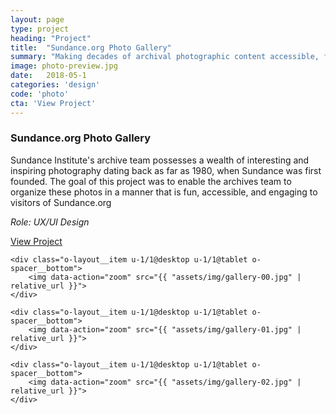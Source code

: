 ```yaml
---
layout: page
type: project
heading: "Project"
title:  "Sundance.org Photo Gallery"
summary: "Making decades of archival photographic content accessible, fun, and engaging."
image: photo-preview.jpg
date:   2018-05-1
categories: 'design'
code: 'photo'
cta: 'View Project'
---
```


<div class="o-wrapper o-spacer__bottom--huge">
  <div class="o-layout o-layout--center o-spacer__top--huge">
    <div class="o-layout__item u-2/3@desktop">
      <h3>Sundance.org Photo Gallery</h3>
      <p>Sundance Institute's archive team possesses a wealth of interesting and inspiring photography dating back as far as 1980, when Sundance was first founded. The goal of this project was to enable the archives team to organize these photos in a manner that is fun, accessible, and engaging to visitors of Sundance.org</p>
    </div>
    <div class="o-layout__item u-2/3@desktop o-spacer__bottom">
      <p><em>Role: UX/UI Design</em></p>
      <p><a rel="nofollow" href="http://www.sundance.org/gallery" target="_blank">View Project</a></p>
    </div>

    <div class="o-layout__item u-1/1@desktop u-1/1@tablet o-spacer__bottom">
        <img data-action="zoom" src="{{ "assets/img/gallery-00.jpg" | relative_url }}">
    </div>

    <div class="o-layout__item u-1/1@desktop u-1/1@tablet o-spacer__bottom">
        <img data-action="zoom" src="{{ "assets/img/gallery-01.jpg" | relative_url }}">
    </div>

    <div class="o-layout__item u-1/1@desktop u-1/1@tablet o-spacer__bottom">
        <img data-action="zoom" src="{{ "assets/img/gallery-02.jpg" | relative_url }}">
    </div>

  </div>
</div>
